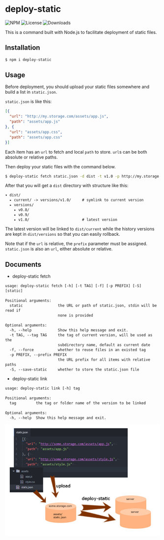 deploy-static
===

![NPM](https://img.shields.io/npm/v/deploy-static.svg)
![License](https://img.shields.io/npm/l/deploy-static.svg)
![Downloads](https://img.shields.io/npm/dt/deploy-static.svg)

This is a command built with Node.js to facilitate deployment of static
files.

Installation
---
``` sh
$ npm i deploy-static
```

Usage
---
Before deployment, you should upload your static files somewhere and
build a list in `static.json`.

`static.json` is like this:

``` json
[{
  "url": "http://my.storage.com/assets/app.js",
  "path": "assets/app.js"
}, {
  "url": "assets/app.css",
  "path": "assets/app.css"
}]
```

Each item has an `url` to fetch and local `path` to store. `url`s can
be both absolute or relative paths.

Then deploy your static files with the command below.

``` sh
$ deploy-static fetch static.json -d dist -t v1.0 -p http://my.storage.com/
```

After that you will get a `dist` directory with structure like this:

```
▾ dist/
  ▸ current/ -> versions/v1.0/     # symlink to current version
  ▸ versions/
    ▸ v0.8/
    ▸ v0.9/
    ▸ v1.0/                        # latest version
```

The latest version will be linked to `dist/current` while the history
versions are kept in `dist/versions` so that you can easily rollback.

Note that if the `url` is relative, the `prefix` parameter must be
assigned. `static.json` is also an `url`, either absolute or relative.

Documents
---

* deploy-static fetch

```
usage: deploy-static fetch [-h] [-t TAG] [-f] [-p PREFIX] [-S] [static]

Positional arguments:
  static                the URL or path of static.json, stdin will be read if
                        none is provided

Optional arguments:
  -h, --help            Show this help message and exit.
  -t TAG, --tag TAG     the tag of current version, will be used as the
                        subdirectory name, default as current date
  -f, --force           whether to reuse files in an existed tag
  -p PREFIX, --prefix PREFIX
                        the URL prefix for all items with relative paths
  -S, --save-static     whether to store the static.json file
```

* deploy-static link

```
usage: deploy-static link [-h] tag

Positional arguments:
  tag         the tag or folder name of the version to be linked

Optional arguments:
  -h, --help  Show this help message and exit.
```

![deploy-static](resources/deploy-static.jpg)
